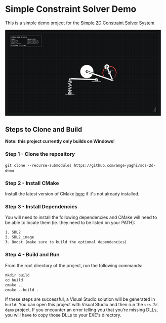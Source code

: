 # Simple Constraint Solver Demo

This is a simple demo project for the [Simple 2D Constraint Solver System](https://github.com/ange-yaghi/simple-2d-constraint-solver).

![Alt text](docs/public/screenshots/screenshot_2022_01_32.png?raw=true)

## Steps to Clone and Build

**Note: this project currently only builds on Windows!**

### Step 1 - Clone the repository
```git clone --recurse-submodules https://github.com/ange-yaghi/scs-2d-demo```

### Step 2 - Install CMake
Install the latest version of CMake [here](https://cmake.org/) if it's not already installed.

### Step 3 - Install Dependencies
You will need to install the following dependencies and CMake will need to be able to locate them (ie. they need to be listed on your PATH):

    1. SDL2
    2. SDL2_image
    3. Boost (make sure to build the optional dependencies)

### Step 4 - Build and Run
From the root directory of the project, run the following commands:

```
mkdir build
cd build
cmake ..
cmake --build .
```

If these steps are successful, a Visual Studio solution will be generated in ```build```. You can open this project with Visual Studio and then run the ```scs-2d-demo``` project. If you encounter an error telling you that you're missing DLLs, you will have to copy those DLLs to your EXE's directory.
